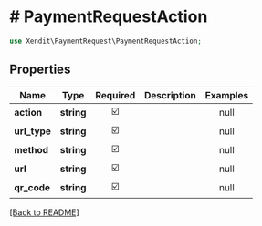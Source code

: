 # # PaymentRequestAction


```php
use Xendit\PaymentRequest\PaymentRequestAction;
```

## Properties

| Name | Type | Required | Description | Examples |
|------------|:-------------:|:-------------:|-------------|:-------------:|
| **action** | **string** | ☑️ |  | null |
| **url_type** | **string** | ☑️ |  | null |
| **method** | **string** | ☑️ |  | null |
| **url** | **string** | ☑️ |  | null |
| **qr_code** | **string** | ☑️ |  | null |


[[Back to README]](../../README.md)
